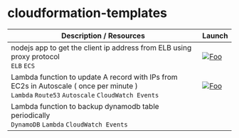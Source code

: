 # cloudformation-templates




| Description / Resources   | Launch |
| ------------------------  | ------ |
| nodejs app to get the client ip address from ELB using proxy protocol <br/> `ELB` `ECS` |  [![Foo](https://s3.amazonaws.com/cloudformation-examples/cloudformation-launch-stack.png)](https://console.aws.amazon.com/cloudformation/home#/stacks/new?stackName=elb-ecs-proxyprotocol&templateURL=https://raw.githubusercontent.com/awspilot/cloudformation-templates/master/elb-proxyprotocol/cloudformation-elb-proxyprotocol.yaml) |
| Lambda function to update A record with IPs from EC2s in Autoscale ( once per minute ) <br/> ``Lambda`` ``Route53`` `Autoscale` `CloudWatch Events` | [![Foo](https://s3.amazonaws.com/cloudformation-examples/cloudformation-launch-stack.png)](https://console.aws.amazon.com/cloudformation/home#/stacks/new?stackName=elb-ecs-proxyprotocol&templateURL=https://raw.githubusercontent.com/awspilot/cloudformation-templates/master/autoscale-route53-ip/autoscale-route53-ip.yaml) |
| Lambda function to backup dynamodb table periodically <br/> `DynamoDB` `Lambda` `CloudWatch Events` |  |
